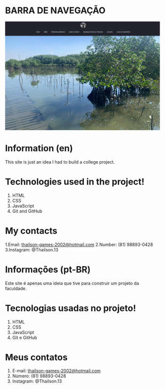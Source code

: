# BARRA DE NAVEGAÇÃO

![preview](./.github/preview.png)

# Information (en)

This site is just an idea I had to build a college project.

# Technologies used in the project!

1. HTML
2. CSS
3. JavaScript
4. Git and GitHub

# My contacts
1.Email: thailson-games-2002@hotmail.com 
2.Number: (81) 98893-0428  
3.Instagram: @Thailson.13

# Informações (pt-BR)
Este site é apenas uma ideia que tive para construir um projeto da faculdade.

# Tecnologias usadas no projeto!
1. HTML
2. CSS
3. JavaScript
4. Git e GitHub

# Meus contatos
1. E-mail: thailson-games-2002@hotmail.com
2. Número: (81) 98893-0428
3. Instagram: @Thailson.13
